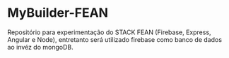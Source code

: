 # MyBuilder-FEAN
Repositório para experimentação do STACK FEAN (Firebase, Express, Angular e Node), entretanto será utilizado firebase como banco de dados ao invéz do mongoDB.
